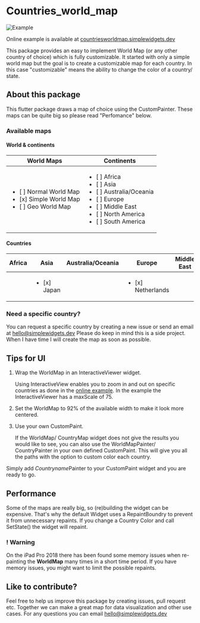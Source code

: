 # Countries_world_map
![Example](https://simplewidgets.dev/wp-content/uploads/2021/07/countries_world_map.png)

Online example is available at [countriesworldmap.simplewidgets.dev](https://countriesworldmap.simplewidgets.dev "World Map Example | simplewidgets.dev")

This package provides an easy to implement World Map (or any other country of choice) which is fully customizable. It started with only a simple world map but the goal is to create a customizable map for each country.
In this case "customizable" means the ability to change the color of a country/ state.

## About this package
This flutter package draws a map of choice using the CustomPainter. These maps can be quite big so please read "Perfomance" below.


### Available maps
#### World & continents
| World Maps | Continents |
|--|--|
| <ul><li>[ ] Normal World Map </li><li>[x] Simple World Map</li> <li>[ ] Geo World Map</li></ul> | <ul><li>[ ] Africa </li><li>[ ] Asia </li> <li>[ ] Australia/Oceania </li> <li>[ ] Europe </li> <li>[ ] Middle East </li> <li>[ ] North America </li> <li>[ ] South America </li></ul> 

#### Countries
| Africa | Asia | Australia/Oceania | Europe | Middle East | North America | South America |
|--|--|--|--|--|--|--|
|  |<ul><li>[x] Japan</li></ul>|  |<ul><li>[x] Netherlands</li></ul>|  |  |  |

### Need a specific country?
You can request a specific country by creating a new issue or send an email at hello@simplewidgets.dev 
Please do keep in mind this is a side project. When I have time I will create the map as soon as possible.





## Tips for UI
1. Wrap the WorldMap in an InteractiveViewer widget.

    Using InteractiveView enables you to zoom in and out on specific countries as done in the [online example](https://countriesworldmap.simplewidgets.dev "World Map Example | simplewidgets.dev"). In the example the InteractiveViewer has a maxScale of 75.

2. Set the WorldMap to 92% of the available width to make it look more centered.

3. Use your own CustomPaint.
     
     If the WorldMap/ CountryMap widget does not give the results you would like to see, you can also use the WorldMapPainter/ CountryPainter in your own defined CustomPaint. This will give you all the paths with the option to custom color each country.

Simply add *Countryname*Painter to your CustomPaint widget and you are ready to go.

## Performance
Some of the maps are really big, so (re)building the widget can be expensive. That's why the default Widget uses a RepaintBoundry to prevent it from unnecessary repaints. If you change a Country Color and call SetState() the widget will repaint.

### ! Warning
On the iPad Pro 2018 there has been found some memory issues when re-painting the **WorldMap** many times in a short time period. If you have memory issues, you might want to limit the possible repaints.


## Like to contribute?
Feel free to help us improve this package by creating issues, pull request etc. Together we can make a great map for data visualization and other use cases. For any questions you can email hello@simplewidgets.dev



